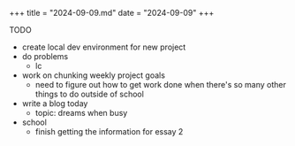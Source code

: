 +++
title = "2024-09-09.md"
date = "2024-09-09"
+++


TODO
- create local dev environment for new project
- do problems
	- lc
- work on chunking weekly project goals
	- need to figure out how to get work done when there's so many other things to do outside of school
- write a blog today
	- topic: dreams when busy
- school 
	- finish getting the information for essay 2
